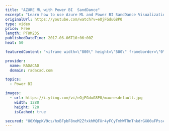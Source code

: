 ```yaml
---
title: "AZURE ML with Power BI  SandDance"
excerpt: "Learn how to use Azure ML and Power BI SandDance Visualization"
originalUrl: https://youtube.com/watch?v=eOjFGduG8P0
type: video
price: Free
length: PT8M23S
publishedDateTime: 2017-06-06T10:06:00Z
heat: 50

featuredContent: "<iframe width=\"800\" height=\"500\" frameborder=\"0\" src=\"https://www.youtube.com/embed/eOjFGduG8P0\" allow=\"accelerometer; autoplay; encrypted-media; gyroscope; picture-in-picture\" allowfullscreen></iframe>"

provider:
  name: RADACAD
  domain: radacad.com

topics:
  - Power BI

images:
  - url: https://i.ytimg.com/vi/eOjFGduG8P0/maxresdefault.jpg
    width: 1280
    height: 720
    isCached: true

secured: "U0XWppKV9cs/hxBFpbF8neM2ZfxkhMQFXr4yFCyTmhWTRnTnkdrGXO0aFPsscW83QH5AWsWHLKiYkXbDJ2RsM4nL6LnrvSbeC34YfIDH2vdRDs9ckAZfpUoiqB8ORAxuthTmcfQknsLi5Z0ZHnDlh6Q29AZx8ObvpsSrWDAv6Ue+H/YXXGjFuawNRFXgILMPg8hDyOn+a0+NC5oXejq3FL9gy/eFkoWJrcNG/xvKkm6hKdYUgxJSce9d/mKFdBiP+bJ3kHSYtwVp94tR6iwASIVi78XP6cjJ4L35y8tDRjtyvj5R+pXbHZM7naKGF/NrA5gzwjD1mG5Yga3jmvcPzve+UWHYwKXQW/w6J5lxJW749pa2jVGU7z1xvdbWGmqoZOt/SzPwAs7bRz3m4CjXnTOZnD44V0bKDbWoIOEm8TY=;kS/WdQdWtQiq7p3yvmKesg=="
---
```


